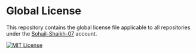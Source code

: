 # Global License
This repository contains the global license file applicable to all repositories under the [Sohail-Shaikh-07](https://github.com/Sohail-Shaikh-07/) account.

[![MIT License](https://img.shields.io/badge/License-MIT-blue.svg)](https://github.com/Sohail-Shaikh-07/LICENSE/blob/main/LICENSE)

